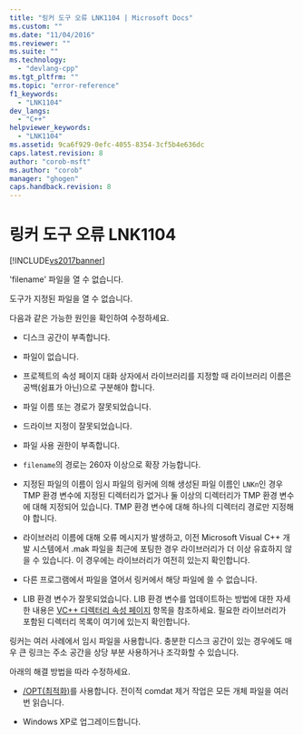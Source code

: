 ```yaml
---
title: "링커 도구 오류 LNK1104 | Microsoft Docs"
ms.custom: ""
ms.date: "11/04/2016"
ms.reviewer: ""
ms.suite: ""
ms.technology: 
  - "devlang-cpp"
ms.tgt_pltfrm: ""
ms.topic: "error-reference"
f1_keywords: 
  - "LNK1104"
dev_langs: 
  - "C++"
helpviewer_keywords: 
  - "LNK1104"
ms.assetid: 9ca6f929-0efc-4055-8354-3cf5b4e636dc
caps.latest.revision: 8
author: "corob-msft"
ms.author: "corob"
manager: "ghogen"
caps.handback.revision: 8
---
```

# 링커 도구 오류 LNK1104
[!INCLUDE[vs2017banner](../../assembler/inline/includes/vs2017banner.md)]

'filename' 파일을 열 수 없습니다.  
  
 도구가 지정된 파일을 열 수 없습니다.  
  
 다음과 같은 가능한 원인을 확인하여 수정하세요.  
  
-   디스크 공간이 부족합니다.  
  
-   파일이 없습니다.  
  
-   프로젝트의 속성 페이지 대화 상자에서 라이브러리를 지정할 때 라이브러리 이름은 공백\(쉼표가 아닌\)으로 구분해야 합니다.  
  
-   파일 이름 또는 경로가 잘못되었습니다.  
  
-   드라이브 지정이 잘못되었습니다.  
  
-   파일 사용 권한이 부족합니다.  
  
-   `filename`의 경로는 260자 이상으로 확장 가능합니다.  
  
-   지정된 파일의 이름이 임시 파일의 링커에 의해 생성된 파일 이름인 `LNKn`인 경우 TMP 환경 변수에 지정된 디렉터리가 없거나 둘 이상의 디렉터리가 TMP 환경 변수에 대해 지정되어 있습니다. TMP 환경 변수에 대해 하나의 디렉터리 경로만 지정해야 합니다.  
  
-   라이브러리 이름에 대해 오류 메시지가 발생하고, 이전 Microsoft Visual C\+\+ 개발 시스템에서 .mak 파일을 최근에 포팅한 경우 라이브러리가 더 이상 유효하지 않을 수 있습니다. 이 경우에는 라이브러리가 여전히 있는지 확인합니다.  
  
-   다른 프로그램에서 파일을 열어서 링커에서 해당 파일에 쓸 수 없습니다.  
  
-   LIB 환경 변수가 잘못되었습니다. LIB 환경 변수를 업데이트하는 방법에 대한 자세한 내용은 [VC\+\+ 디렉터리 속성 페이지](../../ide/vcpp-directories-property-page.md) 항목을 참조하세요. 필요한 라이브러리가 포함된 디렉터리 목록이 여기에 있는지 확인합니다.  
  
 링커는 여러 사례에서 임시 파일을 사용합니다. 충분한 디스크 공간이 있는 경우에도 매우 큰 링크는 주소 공간을 상당 부분 사용하거나 조각화할 수 있습니다.  
  
 아래의 해결 방법을 따라 수정하세요.  
  
-   [\/OPT\(최적화\)](../../build/reference/opt-optimizations.md)를 사용합니다. 전이적 comdat 제거 작업은 모든 개체 파일을 여러 번 읽습니다.  
  
-   Windows XP로 업그레이드합니다.
